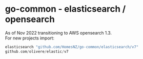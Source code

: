 # go-common - elasticsearch / opensearch

As of Nov 2022 transitioning to AWS opensearch 1.3.  
For new projects import:

```go
elasticsearch "github.com/HomesNZ/go-common/elasticsearch/v7"
github.com/olivere/elastic/v7
```

